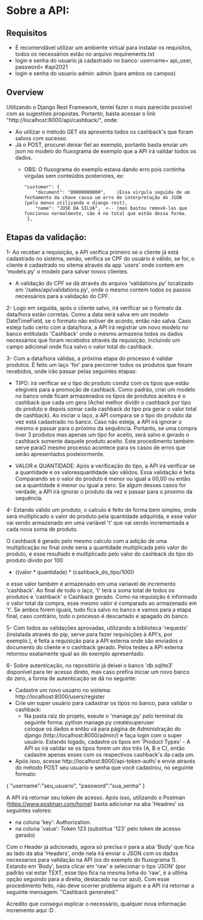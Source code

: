 # Sobre a API:

## Requisitos

- É recomendável utilizar um ambiente virtual para instalar os requisitos, todos os necessários estão no arquivo requirements.txt
- login e senha do usuario já cadastrado no banco: username= api_user, password= #api2021
- login e senha do usuario admin: admin (para ambos os campos)

## Overview

Utilizando o Django Rest Framework, tentei fazer o mais parecido possível com as sugestões propostas. Portanto, basta acessar o link "http://localhost:8000/api/cashback/", onde:  
- Ao utilizar o método GET ela apresenta todos os cashback's que foram salvos com sucesso.  
- Já o POST, procurei deixar fiel ao exemplo, portanto basta enviar um json no modelo do fluxograma de exemplo que a API irá validar todos os dados.  
  * OBS: O fluxograma do exemplo estava dando erro pois continha virgulas sem conteúdos posteriores, ex:

        "customer": {
            "document": "00000000000",    |Essa virgula seguida de um fechamento da chave causa um erro de interpretação do JSON (pelo menos utilizando o django rest),
            "name": "JOSE DA SILVA",  <-- |mas bastou removê-las que funcionou normalmente, são 4 no total que estão dessa forma.
         },

## Etapas da validação:

1- Ao receber a requisição, a API verifica primeiro se o cliente já está cadastrado no sistema, senão, verifica se CPF do usuário é válido, se for, o cliente é cadastrado no sitema através da app 'users' onde contem em 'models.py' o modelo para salvar novos clientes.  
- A validação do CPF se dá através do arquivo 'validations.py' localizado em '/sales/api/validations.py', onde o mesmo contem todos os passos necessários para a validação do CPF.

2- Logo em seguida, após o cliente salvo, irá verificar se o formato da data/hora estão corretas. Como a data será salva em um modelo DateTimeField, se o formato não estiver de acordo, então não salva. Caso esteja tudo certo com a data/hora, a API irá registrar um novo modelo no banco entitulado 'Cashback' onde o mesmo armazena todos os dados necessários que foram recebidos através da requisição, incluindo um campo adicional onde fica salvo o valor total do cashback.

3- Com a data/hora válidas, a próxima etapa do processo é validar produtos. É feito um laço 'for' para percorrer todos os produtos que foram recebidos, onde irão passar pelas seguintes etapas: 

- TIPO: irá verificar se o tipo do produto condiz com os tipos que estão elegíveis para a promoção de cashback. Como padrão, criei um modelo no banco onde ficam armazenados os tipos de produtos aceitos e o cashback que cada um gera (Achei melhor dividir o cashback por tipo do produto e depois somar cada cashback do tipo pra gerar o valor total de cashback). Ao iniciar o laço, a API compara se o tipo do produto da vez está cadastrado no banco. Caso não esteja, a API irá ignorar o mesmo e passar para o próximo da sequência. Portanto, se uma compra tiver 3 produtos mas apenas um tipo for aceito, será salvo e gerado o cashback somente daquele produto aceito. Este procedimento também serve paraO mesmo processo acontece para os casos de erros que serão apresentados posteiormente.  

- VALOR e QUANTIDADE: Após a verificação do tipo, a API irá verificar se a quantidade e os valoresquantidade são válidos. Essa validação é feita Comparando se o valor do produto é menor ou igual a 00,00 ou então se a quantidade é menor ou igual a zero. Se algum desses casos for verdade, a API irá ignorar o produto da vez e passar para o proximo da sequência.
      
4- Estando válido um produto, o calculo é feito de forma bem simples, onde será multiplicado o valor do produto pela quantidade adquirida, e esse valor vai sendo armazenado em uma variável 't' que vai sendo incrementada a cada nova soma de produto.  

O cashback é gerado pelo mesmo calculo com a adição de uma multiplicação no final onde seria a quantidade multiplicada pelo valor do produto, e esse resultado é multiplicado pelo valor do cashback do tipo do produto divido por 100  
- ((valor * quantidade) * (cashback_do_tipo/100))  

e esse valor também é armazenado em uma variavel de incremento 'cashback'. Ao final de todo o laço, 't' terá a soma total de todos os produtos e 'cashback' o Cashback gerado. Como na requisição é informado o valor total da compra, esse mesmo valor é comparado ao armazenado em 't'. Se ambos forem iguais, tudo fica salvo no banco e vamos para a etapa final, caso contrário, todo o processo é descartado e apagado do banco.

5- Com todos as validações aprovadas, utilizando a biblioteca 'requests' (instalada através do pip, serve para fazer requisições à API's, por exemplo.), é feita a requisição para a API externa onde são enviados o documento do cliente e o cashback gerado. Pelos testes a API externa retornou exatamente igual ao do exemplo apresentado.

6- Sobre autenticação, no repositório já deixei o banco 'db.sqlite3' disponível para ter acesso direto, mas caso prefira iniciar um novo
banco do zero, a forma de autenticação se dá no seguinte:
- Cadastre um novo usuario no sistema: http://localhost:8000/users/register
- Crie um super usuário para cadastrar os tipos no banco, para validar o cashback:
  * Na pasta raiz do projeto, exeute o 'manage.py' pelo terminal da seguinte forma: python manage.py createsuperuser  
    coloque os dados e então vá para página de Administração do django (http://localhost:8000/admin/) e faça login com o super usuário. Estando logado, cadastre os tipos em 'Product Types' - A API so irá validar se os tipos forem um dos três (A, B e C), então cadastre apenas esses com os respectivos cashback's da cada um.
- Após isso, acesse http://localhost:8000/api-token-auth/ e envie através do método POST seu usuario e senha que você cadastrou, no seguinte formato:  

{
    "username":"seu_usuario",
    "password":"sua_senha"
}  

A API irá retornar seu token de acesso. Após isso, utilizando o Postman (https://www.postman.com/home) basta adicionar na aba 'Headres' os seguintes valores:
- na coluna 'key': Authorization.
- na coluna 'value': Token 123 (substitua '123' pelo token de acesso gerado) 

Com o Header já adicionado, agora só precisa ir para a aba 'Body' que fica ao lado da aba 'Headers', onde nela irá enviar o JSON com os dados necessarios para validação na API (os do exemplo do fluxograma 1). Estando em 'Body', basta clicar em 'raw' e selecionar o tipo 'JSON' (por padrão vai estar TEXT, esse tipo fica na mesma linha do 'raw', é a ultima opção seguindo para a direita, destacado na cor azul). Com esse procedimento feito, não deve ocorrer problema algum e a API irá retornar a seguinte mensagem: "Cashback generated."

Acredito que consegui explicar o necessário, qualquer nova informação incremento aqui :D . 